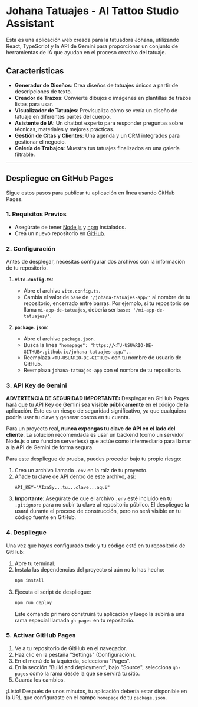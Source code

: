 # Johana Tatuajes - AI Tattoo Studio Assistant

Esta es una aplicación web creada para la tatuadora Johana, utilizando React, TypeScript y la API de Gemini para proporcionar un conjunto de herramientas de IA que ayudan en el proceso creativo del tatuaje.

## Características

*   **Generador de Diseños**: Crea diseños de tatuajes únicos a partir de descripciones de texto.
*   **Creador de Trazos**: Convierte dibujos o imágenes en plantillas de trazos listas para usar.
*   **Visualizador de Tatuajes**: Previsualiza cómo se vería un diseño de tatuaje en diferentes partes del cuerpo.
*   **Asistente de IA**: Un chatbot experto para responder preguntas sobre técnicas, materiales y mejores prácticas.
*   **Gestión de Citas y Clientes**: Una agenda y un CRM integrados para gestionar el negocio.
*   **Galería de Trabajos**: Muestra tus tatuajes finalizados en una galería filtrable.

---

## Despliegue en GitHub Pages

Sigue estos pasos para publicar tu aplicación en línea usando GitHub Pages.

### 1. Requisitos Previos

*   Asegúrate de tener [Node.js](https://nodejs.org/) y [npm](https://www.npmjs.com/) instalados.
*   Crea un nuevo repositorio en [GitHub](https://github.com/).

### 2. Configuración

Antes de desplegar, necesitas configurar dos archivos con la información de tu repositorio.

1.  **`vite.config.ts`**:
    *   Abre el archivo `vite.config.ts`.
    *   Cambia el valor de `base` de `'/johana-tatuajes-app/'` al nombre de tu repositorio, encerrado entre barras. Por ejemplo, si tu repositorio se llama `mi-app-de-tatuajes`, debería ser `base: '/mi-app-de-tatuajes/'`.

2.  **`package.json`**:
    *   Abre el archivo `package.json`.
    *   Busca la línea `"homepage": "https://<TU-USUARIO-DE-GITHUB>.github.io/johana-tatuajes-app/",`.
    *   Reemplaza `<TU-USUARIO-DE-GITHUB>` con tu nombre de usuario de GitHub.
    *   Reemplaza `johana-tatuajes-app` con el nombre de tu repositorio.

### 3. API Key de Gemini

**ADVERTENCIA DE SEGURIDAD IMPORTANTE:** Desplegar en GitHub Pages hará que tu API Key de Gemini sea **visible públicamente** en el código de la aplicación. Esto es un riesgo de seguridad significativo, ya que cualquiera podría usar tu clave y generar costos en tu cuenta.

Para un proyecto real, **nunca expongas tu clave de API en el lado del cliente**. La solución recomendada es usar un backend (como un servidor Node.js o una función serverless) que actúe como intermediario para llamar a la API de Gemini de forma segura.

Para este despliegue de prueba, puedes proceder bajo tu propio riesgo:

1.  Crea un archivo llamado `.env` en la raíz de tu proyecto.
2.  Añade tu clave de API dentro de este archivo, así:
    ```
    API_KEY="AIzaSy...tu...clave...aqui"
    ```
3.  **Importante**: Asegúrate de que el archivo `.env` esté incluido en tu `.gitignore` para no subir tu clave al repositorio público. El despliegue la usará durante el proceso de construcción, pero no será visible en tu código fuente en GitHub.

### 4. Despliegue

Una vez que hayas configurado todo y tu código esté en tu repositorio de GitHub:

1.  Abre tu terminal.
2.  Instala las dependencias del proyecto si aún no lo has hecho:
    ```bash
    npm install
    ```
3.  Ejecuta el script de despliegue:
    ```bash
    npm run deploy
    ```
    Este comando primero construirá tu aplicación y luego la subirá a una rama especial llamada `gh-pages` en tu repositorio.

### 5. Activar GitHub Pages

1.  Ve a tu repositorio de GitHub en el navegador.
2.  Haz clic en la pestaña "Settings" (Configuración).
3.  En el menú de la izquierda, selecciona "Pages".
4.  En la sección "Build and deployment", bajo "Source", selecciona `gh-pages` como la rama desde la que se servirá tu sitio.
5.  Guarda los cambios.

¡Listo! Después de unos minutos, tu aplicación debería estar disponible en la URL que configuraste en el campo `homepage` de tu `package.json`.
